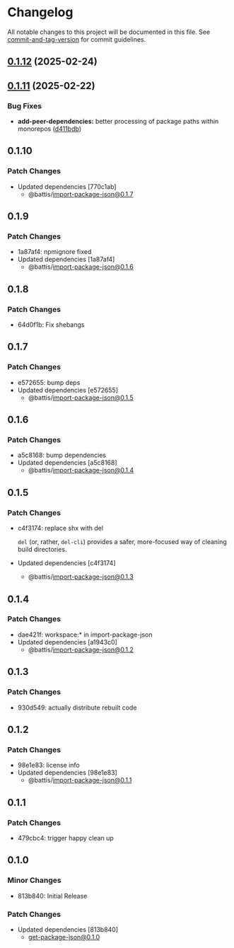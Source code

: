 # Changelog

All notable changes to this project will be documented in this file. See [commit-and-tag-version](https://github.com/absolute-version/commit-and-tag-version) for commit guidelines.

## [0.1.12](https://github.com/battis/typescript-config/compare/add-peer-dependencies/0.1.11...add-peer-dependencies/0.1.12) (2025-02-24)

## [0.1.11](https://github.com/battis/typescript-config/compare/add-peer-dependencies/0.1.9...add-peer-dependencies/0.1.11) (2025-02-22)


### Bug Fixes

* **add-peer-dependencies:** better processing of package paths within monorepos ([d411bdb](https://github.com/battis/typescript-config/commit/d411bdba72b1a18b501e885769f666f2bb602199))

## 0.1.10

### Patch Changes

- Updated dependencies [770c1ab]
  - @battis/import-package-json@0.1.7

## 0.1.9

### Patch Changes

- 1a87af4: npmignore fixed
- Updated dependencies [1a87af4]
  - @battis/import-package-json@0.1.6

## 0.1.8

### Patch Changes

- 64d0f1b: Fix shebangs

## 0.1.7

### Patch Changes

- e572655: bump deps
- Updated dependencies [e572655]
  - @battis/import-package-json@0.1.5

## 0.1.6

### Patch Changes

- a5c8168: bump dependencies
- Updated dependencies [a5c8168]
  - @battis/import-package-json@0.1.4

## 0.1.5

### Patch Changes

- c4f3174: replace shx with del

  `del` (or, rather, `del-cli`) provides a safer, more-focused way of cleaning build directories.

- Updated dependencies [c4f3174]
  - @battis/import-package-json@0.1.3

## 0.1.4

### Patch Changes

- dae421f: workspace:\* in import-package-json
- Updated dependencies [a1943c0]
  - @battis/import-package-json@0.1.2

## 0.1.3

### Patch Changes

- 930d549: actually distribute rebuilt code

## 0.1.2

### Patch Changes

- 98e1e83: license info
- Updated dependencies [98e1e83]
  - @battis/import-package-json@0.1.1

## 0.1.1

### Patch Changes

- 479cbc4: trigger happy clean up

## 0.1.0

### Minor Changes

- 813b840: Initial Release

### Patch Changes

- Updated dependencies [813b840]
  - get-package-json@0.1.0
